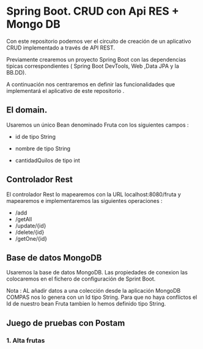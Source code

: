 # Spring Boot. CRUD con Api RES + Mongo DB
Con este repositorio podemos ver el circuito de creación de un aplicativo CRUD implementado a través de API REST.

Previamente crearemos un proyecto Spring Boot con las dependencias tipicas correspondientes ( Spring Boot DevTools, Web ,Data JPA y la BB.DD).

A continuación nos centraremos en definir las funcionalidades que implementará el aplicativo de este repositorio .

## El domain.
Usaremos un único Bean denominado Fruta con los siguientes campos :

* id de tipo String

* nombre de tipo String

* cantidadQuilos de tipo int

## Controlador Rest
El controlador Rest lo mapearemos con la URL localhost:8080/fruta y mapearemos e implementaremos las siguientes operaciones :

* /add
* /getAll
* /update/{id}
* /delete/{id}
* /getOne/{id}

## Base de datos MongoDB
Usaremos la base de datos MongoDB. Las propiedades de conexion las colocaremos en el fichero de configuración de Sprint Boot.

Nota : AL añadir datos a una colección desde la aplicación MongoDB COMPAS nos lo genera con un Id tipo String. Para que no haya conflictos el Id de nuestro bean Fruta tambien lo hemos definido tipo String.


## Juego de pruebas con Postam


### 1. Alta frutas














